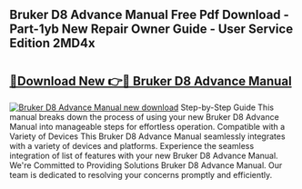 ## Bruker D8 Advance Manual Free Pdf Download - Part-1yb New Repair Owner Guide - User Service Edition 2MD4x

# <h2><a href="http://bc64319.oget.top/?id=Bruker+D8+Advance+Manual">🔗Download New 👉🔴 Bruker D8 Advance Manual</a></h2>

[![Bruker D8 Advance Manual new download](https://i.imgur.com/5g1atiW.png)](http://bc64319.oget.top/?id=Bruker+D8+Advance+Manual)
Step-by-Step Guide This manual breaks down the process of using your new Bruker D8 Advance Manual into manageable steps for effortless operation. Compatible with a Variety of Devices This Bruker D8 Advance Manual seamlessly integrates with a variety of devices and platforms. Experience the seamless integration of list of features with your new Bruker D8 Advance Manual. We're Committed to Providing Solutions Bruker D8 Advance Manual. Our team is dedicated to resolving your concerns promptly and efficiently.
